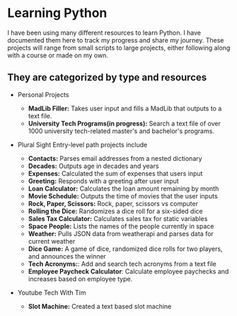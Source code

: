 # Learning Python
I have been using many different resources to learn Python. I have documented them here to track my progress and share my journey. These projects will range from small scripts to large projects, either following along with a course or made on my own. 

## They are categorized by type and resources
- Personal Projects
    - **MadLib Filler:** Takes user input and fills a MadLib that outputs to a text file.
    - **University Tech Programs(in progress):** Search a text file of over 1000 university tech-related master's and bachelor's programs.
- Plural Sight
    Entry-level path projects include
    - **Contacts:** Parses email addresses from a nested dictionary
    - **Decades:** Outputs age in decades and years 
    - **Expenses:** Calculated the sum of expenses that users input
    - **Greeting:** Responds with a greeting after user input
    - **Loan Calculator:** Calculates the loan amount remaining by month
    - **Movie Schedule:** Outputs the time of movies that the user inputs
    - **Rock, Paper, Scissors:** Rock, paper, scissors vs computer
    - **Rolling the Dice:** Randomizes a dice roll for a six-sided dice
    - **Sales Tax Calculator:** Calculates sales tax for static variables
    - **Space People:** Lists the names of the people currently in space
    - **Weather:** Pulls JSON data from weatherapi and parses data for current weather 
    - **Dice Game:** A game of dice, randomized dice rolls for two players, and announces the winner
    - **Tech Acronyms:**: Add and search tech acronyms from a text file
    - **Employee Paycheck Calculator**: Calculate employee paychecks and increases based on employee type. 

- Youtube
    Tech With Tim
    - **Slot Machine:** Created a text based slot machine

